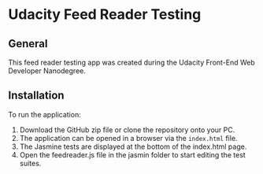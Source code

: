 # Udacity Feed Reader Testing
## General
This feed reader testing app was created during the Udacity Front-End Web Developer Nanodegree. 

## Installation
To run the application:

1. Download the GitHub zip file or clone the repository onto your PC.
2. The application can be opened in a browser via the `index.html` file. 
3. The Jasmine tests are displayed at the bottom of the index.html page.
4. Open the feedreader.js file in the jasmin folder to start editing the test suites.
